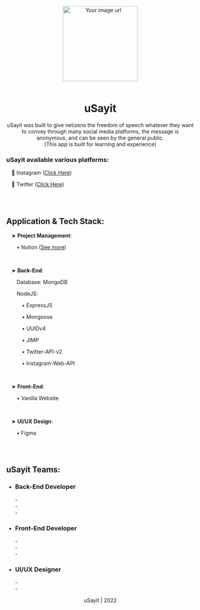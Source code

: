 <div align="center">
	<img src="https://github.com/OctaTech-org/uSayit/blob/main/uSayit.png?raw=true" alt="Your image url" width="200" height="200">
	<br><br>
	<h1>uSayit</h1>
	<p>
		uSayit was built to give netizens the freedom of speech whatever they want to convey through many social media platforms, the message is anonymous, and can be seen by the general public. <br>
		(This app is built for learning and experience)
	</p>
</div>
<div>    
	<h3>uSayit available various platforms:</h3>
	<p>&emsp;🔹 Instagram (<a href="https://www.instagram.com/usayit.id">Click Here</a>) </p>
	<p>&emsp;🔹 Twitter (<a href="https://twitter.com/usayit_">Click Here</a>)</p>
</div>
    
<br><br>

<h2>Application & Tech Stack:</h2>
<p>&emsp;➤ <b>Project Management</b>:</p>
<p>&emsp;&emsp;• Notion (<a href="Project Mono.md">See more</a>)</p>
<br>
<p>&emsp;➤ <b>Back-End</b>:</p>
<p>&emsp;&emsp;Database: MongoDB</p>
<p>&emsp;&emsp;NodeJS: </p>
<p>&emsp;&emsp;&emsp;• ExpressJS</p>
<p>&emsp;&emsp;&emsp;• Mongoose</p>
<p>&emsp;&emsp;&emsp;• UUIDv4</p>
<p>&emsp;&emsp;&emsp;• JIMP</p>
<p>&emsp;&emsp;&emsp;• Twitter-API-v2</p>
<p>&emsp;&emsp;&emsp;• Instagram-Web-API</p>
<br>
<p>&emsp;➤ <b>Front-End</b>:</p>
<p>&emsp;&emsp;• Vanilla Website</p>
<br>
<p>&emsp;➤ <b>UI/UX Design</b>:</p>
<p>&emsp;&emsp;• Figma</p>

<br><br>

<h2>uSayit Teams:</h2>

- <h3>Back-End Developer</h3>
    - <br>
    - <br>
    - <br>
    
- <h3>Front-End Developer</h3>
    - <br>
    - <br>
    - <br>
 
- <h3>UI/UX Designer</h3>
    - <br>
    - <br>

<p align="center">uSayit | 2022</p>
